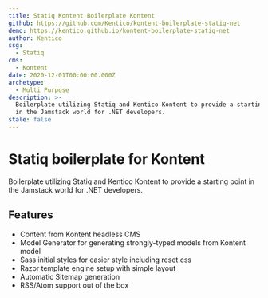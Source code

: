 ```yaml
---
title: Statiq Kontent Boilerplate Kontent
github: https://github.com/Kentico/kontent-boilerplate-statiq-net
demo: https://kentico.github.io/kontent-boilerplate-statiq-net
author: Kentico
ssg:
  - Statiq
cms:
  - Kontent
date: 2020-12-01T00:00:00.000Z
archetype:
  - Multi Purpose
description: >-
  Boilerplate utilizing Statiq and Kentico Kontent to provide a starting point
  in the Jamstack world for .NET developers.
stale: false
---
```


# Statiq boilerplate for Kontent

Boilerplate utilizing Statiq and Kentico Kontent to provide a starting point in the Jamstack world for .NET developers.

## Features

* Content from Kontent headless CMS
* Model Generator for generating strongly-typed models from Kontent model
* Sass initial styles for easier style including reset.css
* Razor template engine setup with simple layout
* Automatic Sitemap generation
* RSS/Atom support out of the box
